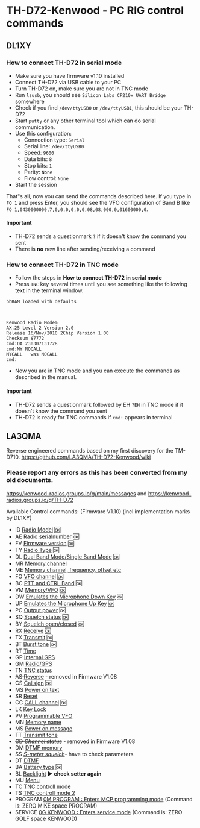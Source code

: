 # TH-D72-Kenwood - PC RIG control commands
## DL1XY
### How to connect TH-D72 in serial mode 
* Make sure you have firmware v1.10 installed
* Connect TH-D72 via USB cable to your PC
* Turn TH-D72 on, make sure you are not in TNC mode
* Run `lsusb`, you should see `Silicon Labs CP210x UART Bridge` somewhere
* Check if you find `/dev/ttyUSB0` or `/dev/ttyUSB1`, this should be your TH-D72
* Start `putty` or any other terminal tool which can do serial communication.
* Use this configuration:
  * Connection type: `Serial`
  * Serial line: `/dev/ttyUSB0`
  * Speed: `9600`
  * Data bits: `8`
  * Stop bits: `1`
  * Parity: `None`
  * Flow control: `None`
* Start the session

That"s all, now you can send the commands described here. If you type in `FO 1` and press Enter, you should see the VFO configuration of Band B like `FO 1,0430000000,7,0,0,0,0,0,0,08,08,000,0,01600000,0`.

#### Important
* TH-D72 sends a questionmark `?` if it doesn't know the command you sent
* There is **no** new line after sending/receiving a command

### How to connect TH-D72 in TNC mode 
* Follow the steps in **How to connect TH-D72 in serial mode**
* Press `TNC` key several times until you see something like the following text in the terminal window.
```
bbRAM loaded with defaults



Kenwood Radio Modem
AX.25 Level 2 Version 2.0
Release 16/Nov/2010 2Chip Version 1.00
Checksum $7772
cmd:DA 230307131728
cmd:MY NOCALL
MYCALL   was NOCALL
cmd:
```
* Now you are in TNC mode and you can execute the commands as described in the manual.

#### Important
* TH-D72 sends a questionmark followed by EH `?EH` in TNC mode if it doesn't know the command you sent
* TH-D72 is ready for TNC commands if `cmd:` appears in terminal

## LA3QMA
Reverse engineered commands based on my first discovery for the TM-D710.
https://github.com/LA3QMA/TH-D72-Kenwood/wiki

### Please report any errors as this has been converted from my old documents.
https://kenwood-radios.groups.io/g/main/messages and https://kenwood-radios.groups.io/g/TH-D72

Available Control commands: (Firmware V1.10) (incl implementation marks by DL1XY)

- ID	[Radio Model](/commands/ID.md) :ok:
- AE	[Radio serialnumber](/commands/AE.md) :ok:
- FV	[Firmware version](/commands/FV.md) :ok:
- TY	[Radio Type](/commands/TY.md) :ok:
- DL	[Dual Band Mode/Single Band Mode](/commands/DL.md) :ok:
- MR	[Memory channel](/commands/MR.md)
- ME	[Memory channel, frequency, offset etc](/commands/ME.md)
- FO	[VFO channel](/commands/FO.md) :ok:
- BC	[PTT and CTRL Band](/commands/BC.md) :ok:
- VM	[Memory/VFO](/commands/VM.md) :ok:
- DW	[Emulates the Microphone Down Key](/commands/DW.md) :ok:
- UP	[Emulates the Microphone Up Key](/commands/UP.md) :ok:
- PC	[Output power](/commands/PC.md) :ok:
- SQ	[Squelch status](/commands/SQ.md) :ok:
- BY	[Squelch open/closed](/commands/BY.md) :ok:
- RX	[Receive](/commands/RX.md) :ok:
- TX	[Transmit](/commands/TX.md) :ok:
- BT	[Burst tone](/commands/BT.md) :ok:
- RT	[Time](/commands/RT.md)
- GP	[Internal GPS](/commands/GP.md)
- GM	[Radio/GPS](/commands/GM.md)
- TN	[TNC status](/commands/TN.md)
- ~~AS	[Reverse](/commands/AS.md)~~ - removed in Firmware V1.08
- CS	[Callsign](/commands/CS.md) :ok:
- MS	[Power on text](/commands/MS.md)
- SR	[Reset](/commands/SR.md)
- CC	[CALL channel](/commands/CC.md) :ok:
- LK	[Key Lock](/commands/LK.md)
- PV	[Programmable VFO](/commands/PV.md)
- MN	[Memory name](/commands/MN.md)
- MS	[Power on message](/commands/MS.md)
- TT	[Transmit tone](/commands/TT.md)
- ~~CD	[*Channel status*](/commands/CD.md)~~ - removed in Firmware V1.08
- DM	[DTMF memory](/commands/DM.md)
- SS	[*S-meter squelch*](/commands/SS.md)- have to check parameters
- DT	[DTMF](/commands/DT.md)
- BA	[Battery type](/commands/BA.md) :ok:
- BL [Backlight](/commands/BL.md) :arrow_forward: **check setter again**
- MU	[Menu](/commands/MU.md)
- TC	[TNC controll mode](/commands/TC.md)
- TS	[TNC controll mode 2](/commands/TS.md)
- PROGRAM		[0M PROGRAM : Enters MCP programming mode](/commands/0M_PROGRAM.md) (Command is: ZERO MIKE space PROGRAM)
- SERVICE	[0G KENWOOD : Enters service mode](/commands/0G_KENWOOD.md) (Command is: ZERO GOLF space KENWOOD)
